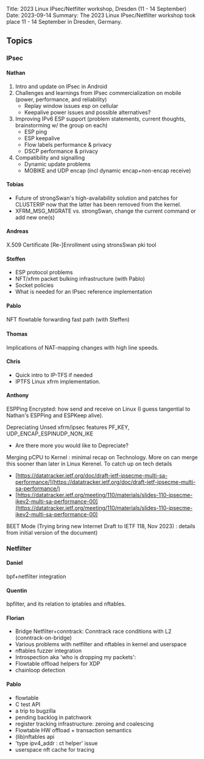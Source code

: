 Title: 2023 Linux IPsec/Netfilter workshop, Dresden (11 - 14 September)
Date: 2023-09-14
Summary: The 2023 Linux IPsec/Netfilter workshop took place 11 - 14 September in Dresden, Germany.

## Topics
### IPsec
#### Nathan
1. Intro and update on IPsec in Android
2. Challenges and learnings from IPsec commercialization on mobile (power, performance, and reliability)
    - Replay window issues esp on cellular
    - Keepalive power issues and possible alternatives?
3. Improving IPv6 ESP support (problem statements, current thoughts, brainstorming w/ the group on each)
    - ESP ping
    - ESP keepalive
    - Flow labels performance & privacy
    - DSCP performance & privacy
4. Compatibility and signalling
    - Dynamic update problems
    - MOBIKE and UDP encap (incl dynamic encap+non-encap receive)

#### Tobias
- Future of strongSwan's high-availability solution and patches for CLUSTERIP now that the latter has been removed from the kernel.
- XFRM_MSG_MIGRATE vs. strongSwan, change the current command or add new one(s)

#### Andreas
X.509 Certificate \[Re-\]Enrollment using stronsSwan pki tool

#### Steffen
- ESP protocol problems
- NFT/xfrm packet bulking infrastructure (with Pablo)
- Socket policies
- What is needed for an IPsec reference implementation

#### Pablo
NFT ﬂowtable forwarding fast path (with Steffen)

#### Thomas
Implications of NAT-mapping changes with high line speeds. 

#### Chris
- Quick intro to IP-TFS if needed    
- IPTFS Linux xfrm implementation.

#### Anthony
ESPPing Encrypted: how send and receive on Linux (I guess tangential to Nathan's ESPPing and ESPKeep alive).

Depreciating Unsed xfrm/ipsec features PF_KEY, UDP_ENCAP_ESPINUDP_NON_IKE
- Are there more you would like to Depreciate?

Merging pCPU to Kernel : minimal recap on Technology. More on can merge this sooner than later in Linux Kerenel. To catch up on tech details 
- [https://datatracker.ietf.org/doc/draft-ietf-ipsecme-multi-sa-performance/](https://datatracker.ietf.org/doc/draft-ietf-ipsecme-multi-sa-performance/)
- [https://datatracker.ietf.org/meeting/110/materials/slides-110-ipsecme-ikev2-multi-sa-performance-00](https://datatracker.ietf.org/meeting/110/materials/slides-110-ipsecme-ikev2-multi-sa-performance-00)

BEET Mode (Trying bring new Internet Draft to IETF 118, Nov 2023) : details from initial version of the document)

### Netfilter
#### Daniel
bpf+netfilter integration

#### Quentin
bpfilter, and its relation to iptables and nftables.

#### Florian
- Bridge Netfilter+conntrack: Conntrack race conditions with L2 (conntrack-on-bridge)
- Various problems with netfilter and nftables in kernel and userspace
- nftables fuzzer integration
- Introspection aka 'who is dropping my packets':
- Flowtable offload helpers for XDP
- chainloop detection


#### Pablo
- flowtable
- C test API
- a trip to bugzilla
- pending backlog in patchwork
- register tracking infrastructure: zeroing and coalescing
- Flowtable HW offload + transaction semantics
- (lib)nftables api
- 'type ipv4_addr : ct helper' issue
- userspace nft cache for tracing
